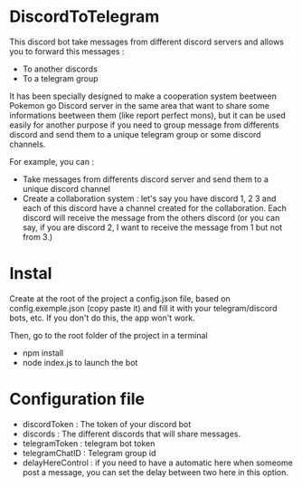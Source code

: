 # DiscordToTelegram
This discord bot take messages from different discord servers and allows you to forward this messages :
- To another discords
- To a telegram group

It has been specially designed to make a cooperation system beetween Pokemon go Discord server in the same area that want to share some informations beetween them (like report perfect mons), but it can be used easily for another purpose if you need to  group message from differents discord and send them to a unique telegram group or some discord channels. 

For example, you can :
- Take messages from differents discord server and send them to a unique discord channel
- Create a collaboration system : let's say you have discord 1, 2 3 and each of this discord have a channel created for the collaboration. Each discord will receive the message from the others discord (or you can say, if you are discord 2, I want to receive the message from 1 but not from 3.)

# Instal
Create at the root of the project a config.json file, based on config.exemple.json (copy paste it) and fill it with your telegram/discord bots, etc. If you don't do this, the app won't work.

Then, go to the root folder of the project in a terminal
- npm install
- node index.js to launch the bot


# Configuration file
- discordToken : The token of your discord bot
- discords : The different discords that will share messages.
- telegramToken : telegram bot token
- telegramChatID : Telegram group id
- delayHereControl : if you need to have a automatic here when someome post a message, you can set the delay between two here in this option.


